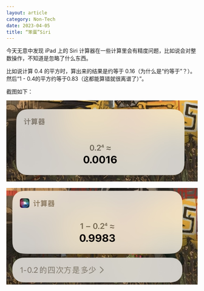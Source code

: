 ```yaml
---
layout: article
category: Non-Tech
date: 2023-04-05
title: “笨蛋”Siri
---
```

<!-- excerpt-start -->
今天无意中发现 iPad 上的 Siri 计算器在一些计算里会有精度问题，比如说会对整数操作，不知道是忽略了什么东西。

比如说计算 0.4 的平方时，算出来的结果是约等于 0.16（为什么是“约等于”？）。然后“1 - 0.4的平方约等于0.83（这都能算错就很离谱了）”。

截图如下：

![0.4^2 约等于 0.16](/assets/images/IMG_4272.jpg)

![1 - 0.4^2 约等于 0.83](/assets/images/IMG_4273.jpg)
